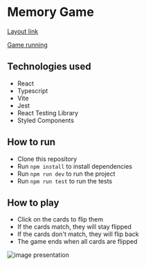 # Memory Game

[Layout link](https://www.figma.com/file/zziks2ALlI4ziSOiO8PTYw/Memory-Game---Princess-of-Disney?type=design&node-id=410%3A294&mode=design&t=8ZnyriLJLZHKC6pu-1)

[Game running](https://henriquejensen.github.io/memory-game/)

## Technologies used

- React
- Typescript
- Vite
- Jest
- React Testing Library
- Styled Components

## How to run

- Clone this repository
- Run `npm install` to install dependencies
- Run `npm run dev` to run the project
- Run `npm run test` to run the tests

## How to play

- Click on the cards to flip them
- If the cards match, they will stay flipped
- If the cards don't match, they will flip back
- The game ends when all cards are flipped

![image presentation](presentation.gif)
